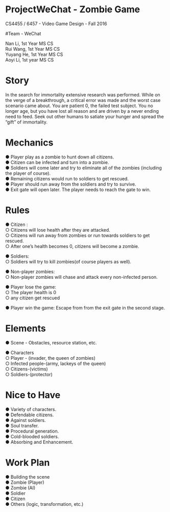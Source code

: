 # ProjectWeChat - Zombie Game
CS4455 / 6457 - Video Game Design - Fall 2016

#Team - WeChat

Nan Li, 1st Year MS CS  
Rui Wang, 1st Year MS CS   
Yuyang He, 1st Year MS CS  
Aoyi Li, 1st year MS CS  

# Story

In the search for immortality extensive research was performed. While on the verge of a breakthrough, a critical error was made and the worst case scenario came about. You are patient 0, the failed test subject. You no longer age, but you have lost all reason and are driven by a never ending need to feed. Seek out other humans to satiate your hunger and spread the “gift” of immortality. 

# Mechanics

● Player play as a zombie to hunt down all citizens.  
● Citizen can be infected and turn into a zombie.  
● Soldiers will come later and try to eliminate all of the zombies (including the player of course).  
● Remaining citizens would run to soldiers to get rescued.  
● Player should run away from the soldiers and try to survive.  
● Exit gate will open later. The player needs to reach the gate to win.  

# Rules

● Citizen :  
○ Citizens will lose health after they are attacked.  
○ Citizens will run away from zombies or run towards soldiers to get rescued.  
○ After one’s health becomes 0, citizens will become a zombie.  

● Soldiers:  
○ Soldiers will try to kill zombies(of course players as well).

● Non-player zombies:  
○ Non-player zombies will chase and attack every non-infected person.

● Player lose the game:  
○ The player health is 0  
○ any citizen get rescued  

● Player win the game: Escape from from the exit gate in the second stage.

# Elements

● Scene - Obstacles, resource station, etc.

● Characters   
○ Player - (invader, the queen of zombies)  
○ Infected people-(army, lackeys of the queen)  
○ Citizens-(victims)  
○ Soldiers-(protector)  

# Nice to Have

● Variety of characters.  
● Defendable citizens.  
● Against soldiers.  
● Soul transfer.  
● Procedural generation.  
● Cold-blooded soldiers.  
● Absorbing and Enhancement.  

# Work Plan

● Building the scene  
● Zombie (Player)  
● Zombie (AI)  
● Soldier  
● Citizen  
● Others (logic, transformation, etc.)  

